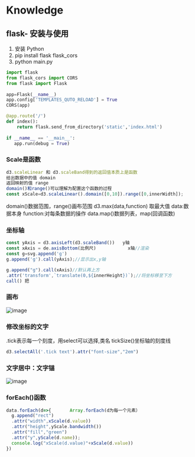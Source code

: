 # Knowledge
## flask- 安装与使用

1. 安装 Python
2. pip install flask flask_cors
3. python main.py

```py
import flask
from flask_cors import CORS
from flask import Flask
 
app=Flask(__name__)
app.config['TEMPLATES_QUTO_RELOAD'] = True
CORS(app)

@app.route('/')
def index():
	return flask.send_from_directory('static','index.html')
	
if __name__ == '__main__':
   app.run(debug = True)
```

### Scale是函数

```js
d3.scaleLinear 和 d3.scaleBand得到的返回值本质上是函数
给出数据中的值 domain
返回映射的值 range
domain()和range()可以理解为配置这个函数的过程
const xScale=d3.scaleLinear().domain([0,10]).range([0,innerWidth]);
```
domain()数据范围，range()画布范围
d3.max(data,function)	 取最大值		data:数据本身	function:对每条数据的操作
data.map()数据列表，map(回调函数)

### 坐标轴
```js
const yAxis = d3.axisLeft(d3.scaleBand())	y轴
const xAxis = de.axisBottom(比例尺)			x轴//渲染
const g=svg.append('g')
g.append('g').call(yAxis);//显示出x,y轴

g.append("g").call(xAxis)//默认再上方
.attr('transform',`translate(0,${innerHeight})`);//将坐标移至下方
call() 把
```

### 画布
![image](https://github.com/MingQi-Z/KnowledgeD3.js/assets/77725176/34e38c3e-a993-4a19-b679-98386c6b0413)

### 修改坐标的文字
.tick表示每一个刻度，用select可以选择,类名
tickSize()坐标轴的刻度线
```js
d3.selectAll('.tick text').attr("font-size","2em")
```

### 文字居中：文字锚
![image](https://github.com/MingQi-Z/KnowledgeD3.js/assets/77725176/9bb85736-ca3d-419c-9f0a-56384b178946)

### forEach()函数
```js
data.forEach(d=>{		Array.forEach(d为每一个元素）
  g.append("rect")
  .attr("width",xScale(d.value))
  .attr("height",yScale.bandwidth())
  .attr("fill","green")
  .attr("y",yScale(d.name));
  console.log("xScale(d.value)"+xScale(d.value))
})
```
